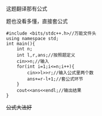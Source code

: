 这题翻译那有公式

题也没看多懂，直接套公式

```
#include <bits/stdc++.h>//万能文件头
using namespace std;
int main(){
    int n;
    int l,r,ans;//按照题定义
    cin>>n;//输入
    for(int i=1;i<=n;i++){
        cin>>l>>r;//输入公式里两个数
        ans+=r-l+1;//套公式环节
    }
    cout<<ans<<endl;//输出结果
}
```

~~公式大法好~~